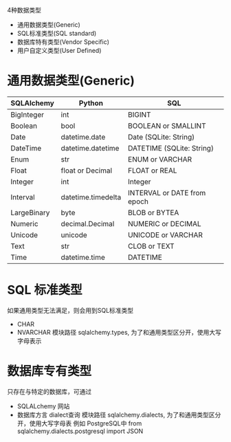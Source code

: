 4种数据类型

 - 通用数据类型(Generic)
 - SQL标准类型(SQL standard)
 - 数据库特有类型(Vendor Specific)
 - 用户自定义类型(User Defined)

# 通用数据类型(Generic)
| SQLAlchemy | Python | SQL |
| --- | --- | --- |
|BigInteger|int|BIGINT|
|Boolean|bool|BOOLEAN or SMALLINT|
|Date|datetime.date|Date (SQLite: String)|
|DateTime|datetime.datetime|DATETIME (SQLite: String)|
|Enum|str|ENUM or VARCHAR|
|Float|float or Decimal|FLOAT or REAL|
|Integer|int|Integer|
|Interval|datetime.timedelta|INTERVAL or DATE from epoch|
|LargeBinary|byte|BLOB or BYTEA|
|Numeric|decimal.Decimal|NUMERIC or DECIMAL|
|Unicode|unicode|UNICODE or VARCHAR|
|Text|str|CLOB or TEXT|
|Time|datetime.time|DATETIME|

# SQL 标准类型
如果通用类型无法满足，则会用到SQL标准类型
- CHAR
- NVARCHAR
模块路径 sqlalchemy.types, 为了和通用类型区分开，使用大写字母表示

# 数据库专有类型
只存在与特定的数据库，可通过
- SQLALchemy 网站
- 数据库方言 dialect查询
模块路径 sqlalchemy.dialects, 为了和通用类型区分开，使用大写字母表
例如 PostgreSQL中 from sqlalchemy.dialects.postgresql import JSON
